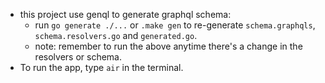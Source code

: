 * this project use genql to generate graphql schema:
  * run `go generate ./...` or `.make gen` to re-generate `schema.graphqls`, `schema.resolvers.go` and `generated.go`.
  * note: remember to run the above anytime there's a change in the resolvers or schema.
* To run the app, type `air` in the terminal.